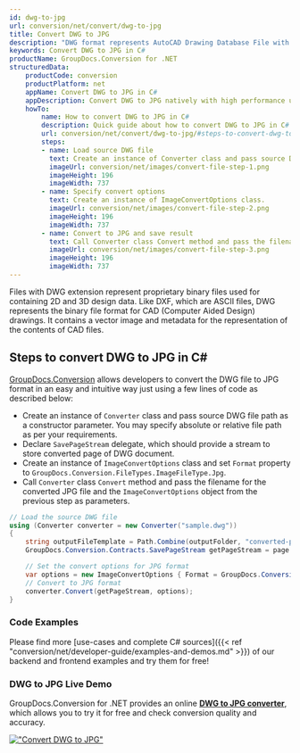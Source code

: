 ```yaml
---
id: dwg-to-jpg
url: conversion/net/convert/dwg-to-jpg
title: Convert DWG to JPG
description: "DWG format represents AutoCAD Drawing Database File with .dwg extension. Learn how to convert DWG to JPG file programmatically in C# language using GroupDocs.Conversion for .NET library."
keywords: Convert DWG to JPG in C#
productName: GroupDocs.Conversion for .NET
structuredData:
    productCode: conversion
    productPlatform: net
    appName: Convert DWG to JPG in C#
    appDescription: Convert DWG to JPG natively with high performance using C# language and server side GroupDocs.Conversion for .NET APIs, without the use of any software like Microsoft or Open Office.
    howTo:
        name: How to convert DWG to JPG in C# 
        description: Quick guide about how to convert DWG to JPG in C# with high performance and accuracy.
        url: conversion/net/convert/dwg-to-jpg/#steps-to-convert-dwg-to-jpg-in-c
        steps:
        - name: Load source DWG file 
          text: Create an instance of Converter class and pass source DWG file path as a constructor parameter. You may specify absolute or relative file path as per your requirements. 
          imageUrl: conversion/net/images/convert-file-step-1.png
          imageHeight: 196
          imageWidth: 737
        - name: Specify convert options 
          text: Create an instance of ImageConvertOptions class.
          imageUrl: conversion/net/images/convert-file-step-2.png
          imageHeight: 196
          imageWidth: 737
        - name: Convert to JPG and save result 
          text: Call Converter class Convert method and pass the filename for the converted HTML file and the ImageConvertOptions object from the previous step as parameters.
          imageUrl: conversion/net/images/convert-file-step-3.png
          imageHeight: 196
          imageWidth: 737
---
```


Files with DWG extension represent proprietary binary files used for containing 2D and 3D design data. Like DXF, which are ASCII files, DWG represents the binary file format for CAD (Computer Aided Design) drawings. It contains a vector image and metadata for the representation of the contents of CAD files.

## Steps to convert DWG to JPG in C#

[GroupDocs.Conversion](https://products.groupdocs.com/conversion/net) allows developers to convert the DWG file to JPG format in an easy and intuitive way just using a few lines of code as described below:

* Create an instance of `Converter` class and pass source DWG file path as a constructor parameter. You may specify absolute or relative file path as per your requirements. 
* Declare `SavePageStream` delegate, which should provide a stream to store converted page of DWG document.
* Create an instance of `ImageConvertOptions` class and set `Format` property to `GroupDocs.Conversion.FileTypes.ImageFileType.Jpg`.
* Call `Converter` class `Convert` method and pass the filename for the converted JPG file and the `ImageConvertOptions` object from the previous step as parameters.

```csharp
// Load the source DWG file
using (Converter converter = new Converter("sample.dwg"))
{
    string outputFileTemplate = Path.Combine(outputFolder, "converted-page-{0}.jpg");
    GroupDocs.Conversion.Contracts.SavePageStream getPageStream = page => new FileStream(string.Format(outputFileTemplate, page), FileMode.Create);

    // Set the convert options for JPG format
    var options = new ImageConvertOptions { Format = GroupDocs.Conversion.FileTypes.ImageFileType.Jpg };   
    // Convert to JPG format
    converter.Convert(getPageStream, options);
}
```

### Code Examples

Please find more [use-cases and complete C# sources]({{< ref "conversion/net/developer-guide/examples-and-demos.md" >}}) of our backend and frontend examples and try them for free!

### DWG to JPG Live Demo

GroupDocs.Conversion for .NET provides an online [**DWG to JPG converter**](https://products.groupdocs.app/conversion/dwg-to-jpg), which allows you to try it for free and check conversion quality and accuracy.

[!["Convert DWG to JPG"](conversion/net/images/convert-to-jpg/convert-dwg-to-jpg.png)](https://products.groupdocs.app/conversion/dwg-to-jpg)